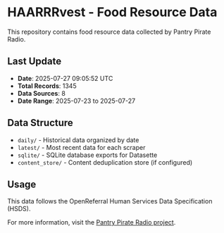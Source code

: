 # HAARRRvest - Food Resource Data

This repository contains food resource data collected by Pantry Pirate Radio.

## Last Update

- **Date**: 2025-07-27 09:05:52 UTC
- **Total Records**: 1345
- **Data Sources**: 8
- **Date Range**: 2025-07-23 to 2025-07-27

## Data Structure

- `daily/` - Historical data organized by date
- `latest/` - Most recent data for each scraper
- `sqlite/` - SQLite database exports for Datasette
- `content_store/` - Content deduplication store (if configured)

## Usage

This data follows the OpenReferral Human Services Data Specification (HSDS).

For more information, visit the [Pantry Pirate Radio project](https://github.com/For-The-Greater-Good/pantry-pirate-radio).

